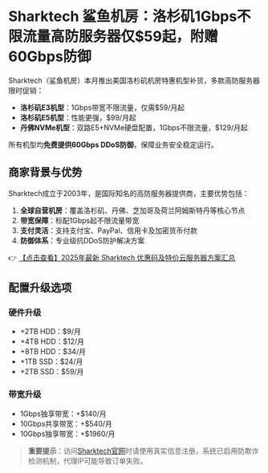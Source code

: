 # Sharktech 鲨鱼机房：洛杉矶1Gbps不限流量高防服务器仅$59起，附赠60Gbps防御

Sharktech（鲨鱼机房）本月推出美国洛杉矶机房特惠机型补货，多款高防服务器限时促销：

- **洛杉矶E3机型**：1Gbps带宽不限流量，仅需$59/月起
- **洛杉矶E5机型**：性能更强，$99/月起
- **丹佛NVMe机型**：双路E5+NVMe硬盘配置，1Gbps不限流量，$129/月起

所有机型均**免费提供60Gbps DDoS防御**，保障业务安全稳定运行。

## 商家背景与优势

Sharktech成立于2003年，是国际知名的高防服务器提供商，主要优势包括：

1. **全球自营机房**：覆盖洛杉矶、丹佛、芝加哥及荷兰阿姆斯特丹等核心节点
2. **带宽保障**：标配1Gbps起不限流量带宽
3. **支付灵活**：支持支付宝、PayPal、信用卡及加密货币付款
4. **防御体系**：专业级抗DDoS防护解决方案

👉 [【点击查看】2025年最新 Sharktech 优惠码及特价云服务器方案汇总](https://bit.ly/Sharktech)

## 配置升级选项

### 硬件升级
- +2TB HDD：$9/月
- +4TB HDD：$12/月
- +8TB HDD：$34/月
- +1TB SSD：$24/月
- +2TB SSD：$59/月

### 带宽升级
- 1Gbps独享带宽：+$140/月
- 10Gbps共享带宽：+$540/月
- 10Gbps独享带宽：+$1960/月

> **重要提示**：访问[Sharktech官网](https://bit.ly/Sharktech)时请使用真实信息注册，系统已启用防欺诈检测机制，代理IP可能导致订单失败。